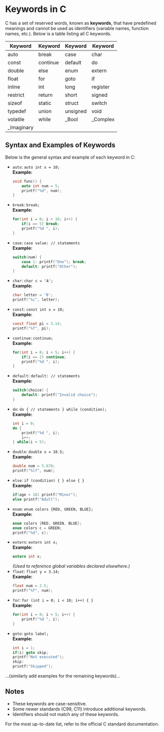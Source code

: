 # Keywords in C

C has a set of reserved words, known as **keywords**, that have predefined meanings and cannot be used as identifiers (variable names, function names, etc.). Below is a table listing all C keywords.

| Keyword      | Keyword      | Keyword      | Keyword      |
|-------------|-------------|-------------|-------------|
| auto        | break       | case        | char        |
| const       | continue    | default     | do          |
| double      | else        | enum        | extern      |
| float       | for         | goto        | if          |
| inline      | int         | long        | register    |
| restrict    | return      | short       | signed      |
| sizeof      | static      | struct      | switch      |
| typedef     | union       | unsigned    | void        |
| volatile    | while       | _Bool       | _Complex    |
| _Imaginary  |            |             |             |

## Syntax and Examples of Keywords
Below is the general syntax and example of each keyword in C:

- `auto`: `auto int x = 10;`  
  **Example:**
  ```c
  void func() {
      auto int num = 5;
      printf("%d", num);
  }
  ```
- `break`: `break;`  
  **Example:**
  ```c
  for(int i = 0; i < 10; i++) {
      if(i == 5) break;
      printf("%d ", i);
  }
  ```
- `case`: `case value: // statements`  
  **Example:**
  ```c
  switch(num) {
      case 1: printf("One"); break;
      default: printf("Other");
  }
  ```
- `char`: `char c = 'A';`  
  **Example:**
  ```c
  char letter = 'B';
  printf("%c", letter);
  ```
- `const`: `const int x = 10;`  
  **Example:**
  ```c
  const float pi = 3.14;
  printf("%f", pi);
  ```
- `continue`: `continue;`  
  **Example:**
  ```c
  for(int i = 0; i < 5; i++) {
      if(i == 2) continue;
      printf("%d ", i);
  }
  ```
- `default`: `default: // statements`  
  **Example:**
  ```c
  switch(choice) {
      default: printf("Invalid choice");
  }
  ```
- `do`: `do { // statements } while (condition);`  
  **Example:**
  ```c
  int i = 0;
  do {
      printf("%d ", i);
      i++;
  } while(i < 5);
  ```
- `double`: `double x = 10.5;`  
  **Example:**
  ```c
  double num = 5.678;
  printf("%lf", num);
  ```
- `else`: `if (condition) { } else { }`  
  **Example:**
  ```c
  if(age < 18) printf("Minor");
  else printf("Adult");
  ```
- `enum`: `enum colors {RED, GREEN, BLUE};`  
  **Example:**
  ```c
  enum colors {RED, GREEN, BLUE};
  enum colors c = GREEN;
  printf("%d", c);
  ```
- `extern`: `extern int x;`  
  **Example:**
  ```c
  extern int x;
  ```
  *(Used to reference global variables declared elsewhere.)*
- `float`: `float y = 3.14;`  
  **Example:**
  ```c
  float num = 2.5;
  printf("%f", num);
  ```
- `for`: `for (int i = 0; i < 10; i++) { }`  
  **Example:**
  ```c
  for(int i = 0; i < 5; i++) {
      printf("%d ", i);
  }
  ```
- `goto`: `goto label;`  
  **Example:**
  ```c
  int i = 1;
  if(i) goto skip;
  printf("Not executed");
  skip:
  printf("Skipped");
  ```

...(similarly add examples for the remaining keywords)...

## Notes
- These keywords are case-sensitive.
- Some newer standards (C99, C11) introduce additional keywords.
- Identifiers should not match any of these keywords.

For the most up-to-date list, refer to the official C standard documentation.


